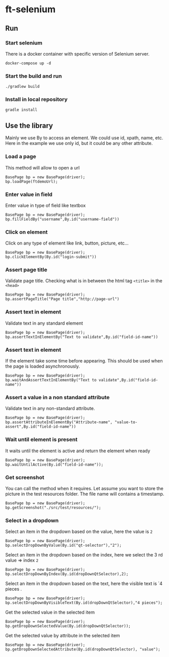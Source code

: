 # ft-selenium

## Run

### Start selenium
There is a docker container with specific version of Selenium server.
```
docker-compose up -d
```

### Start the build and run
```
./gradlew build
```

### Install in local repository
```
gradle install
```

## Use the library

Mainly we use By to access an element. We could use id, xpath, name, etc. Here in the example we use only id, but it could be any other attribute.

### Load a page
This method will allow to open a url
```
BasePage bp = new BasePage(driver);
bp.loadPage(ftdemoUrl);
```

### Enter value in field
Enter value in type of field like textbox
```
BasePage bp = new BasePage(driver);
bp.fillFieldBy("username",By.id("username-field"))
```

### Click on element 
Click on any type of element like link, button, picture, etc...
```
BasePage bp = new BasePage(driver);
bp.clickElementBy(By.id("login-submit"))
```

### Assert page title
Validate page title. Checking what is in between the html tag `<title>` in the `<head>`
```
BasePage bp = new BasePage(driver);
bp.assertPageTitle("Page title","http://page-url")
```

### Assert text in element
Validate text in any standard element
```
BasePage bp = new BasePage(driver);
bp.assertTextInElementBy("Text to validate",By.id("field-id-name"))
```

### Assert text in element
If the element take some time before appearing. This should be used when the page is loaded asynchronously.
```
BasePage bp = new BasePage(driver);
bp.waitAndAssertTextInElementBy("Text to validate",By.id("field-id-name"))
```

### Assert a value in a non standard attribute
Validate text in any non-standard attribute.
```
BasePage bp = new BasePage(driver);
bp.assertAttributeInElementBy("Attribute-name", "value-to-assert",By.id("field-id-name"))
```

### Wait until element is present
It waits until the element is active and return the element when ready
```
BasePage bp = new BasePage(driver);
bp.waitUntilActive(By.id("field-id-name"));
```

### Get screenshot
You can call the method when it requires. Let assume you want to store the picture in the test resources folder. The file name will contains a timestamp.
```
BasePage bp = new BasePage(driver);
bp.getScreenshot("./src/test/resources/");
```

### Select in a dropdown
Select an item in the dropdown based on the value, here the value is `2`
```
BasePage bp = new BasePage(driver);
bp.selectDropDownByValue(By.id("qt-selector"),"2");
```

Select an item in the dropdown based on the index, here we select the 3 rd value => index `2`
```
BasePage bp = new BasePage(driver);
bp.selectDropDownByIndex(By.id(dropDownQtSelector),2);
```

Select an item in the dropdown based on the text, here the visible text is `4 pieces .
```
BasePage bp = new BasePage(driver);
bp.selectDropDownByVisibleText(By.id(dropDownQtSelector),"4 pieces");
```

Get the selected value in the selected item
```
BasePage bp = new BasePage(driver);
bp.getDropDownSelectedValue(By.id(dropDownQtSelector));
```

Get the selected value by attribute in the selected item
```
BasePage bp = new BasePage(driver);
bp.getDropDownSelectedAttribute(By.id(dropDownQtSelector), "value");
```